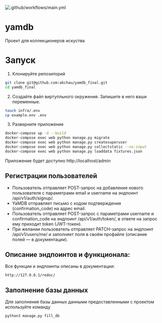![.github/workflows/main.yml](https://github.com/akchau/yamdb_final/actions/workflows/yamdb_workflow.yml/badge.svg)

# yamdb

Проект для коллекционеров искуства

# Запуск
1. Клонируйте репозиторий
```bash
git clone git@github.com:akchau/yamdb_final.git
cd yamdb_final
```

2. Создайте файл виртупльного окружения. Запишите в него ваши переменные.
```bash
touch infra/.env
cp example.env .env
```

3. Разверните приложение
```bash
docker-compose up -d --build
docker-compose exec web python manage.py migrate
docker-compose exec web python manage.py createsuperuser
docker-compose exec web python manage.py collectstatic --no-input
docker-compose exec web python manage.py loaddata fixtures.json
```
Приложение будет доступно
http://localhost/admin


## Регистрации пользователей
- Пользователь отправляет POST-запрос на добавление нового пользователя с параметрами email и username на эндпоинт /api/v1/auth/signup/.
- YaMDB отправляет письмо с кодом подтверждения (confirmation_code) на адрес email.
- Пользователь отправляет POST-запрос с параметрами username и confirmation_code на эндпоинт /api/v1/auth/token/, в ответе на запрос ему приходит token (JWT-токен).
- При желании пользователь отправляет PATCH-запрос на эндпоинт /api/v1/users/me/ и заполняет поля в своём профайле (описание полей — в документации).
## Описание эндпоинтов и функционала:

Все функции и эндпоинты описаны в документации:
```
http://127.0.0.1/redoc/
```
## Заполнение базы данных

Для заполнения базы данных данными предоставленными с проектом используйте команду 
```
python3 manage.py fill_db

